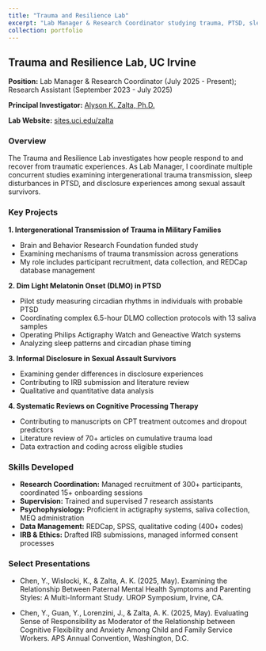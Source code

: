 ```yaml
---
title: "Trauma and Resilience Lab"
excerpt: "Lab Manager & Research Coordinator studying trauma, PTSD, sleep, and resilience in military families and sexual assault survivors<br/><img src='/images/500x300.png'>"
collection: portfolio
---
```


## Trauma and Resilience Lab, UC Irvine

**Position:** Lab Manager & Research Coordinator (July 2025 - Present); Research Assistant (September 2023 - July 2025)

**Principal Investigator:** [Alyson K. Zalta, Ph.D.](https://sites.uci.edu/zalta/)

**Lab Website:** [sites.uci.edu/zalta](https://sites.uci.edu/zalta/)

### Overview

The Trauma and Resilience Lab investigates how people respond to and recover from traumatic experiences. As Lab Manager, I coordinate multiple concurrent studies examining intergenerational trauma transmission, sleep disturbances in PTSD, and disclosure experiences among sexual assault survivors.

### Key Projects

**1. Intergenerational Transmission of Trauma in Military Families**
- Brain and Behavior Research Foundation funded study
- Examining mechanisms of trauma transmission across generations
- My role includes participant recruitment, data collection, and REDCap database management

**2. Dim Light Melatonin Onset (DLMO) in PTSD**
- Pilot study measuring circadian rhythms in individuals with probable PTSD
- Coordinating complex 6.5-hour DLMO collection protocols with 13 saliva samples
- Operating Philips Actigraphy Watch and Geneactive Watch systems
- Analyzing sleep patterns and circadian phase timing

**3. Informal Disclosure in Sexual Assault Survivors**
- Examining gender differences in disclosure experiences
- Contributing to IRB submission and literature review
- Qualitative and quantitative data analysis

**4. Systematic Reviews on Cognitive Processing Therapy**
- Contributing to manuscripts on CPT treatment outcomes and dropout predictors
- Literature review of 70+ articles on cumulative trauma load
- Data extraction and coding across eligible studies

### Skills Developed

- **Research Coordination:** Managed recruitment of 300+ participants, coordinated 15+ onboarding sessions
- **Supervision:** Trained and supervised 7 research assistants
- **Psychophysiology:** Proficient in actigraphy systems, saliva collection, MEQ administration
- **Data Management:** REDCap, SPSS, qualitative coding (400+ codes)
- **IRB & Ethics:** Drafted IRB submissions, managed informed consent processes

### Select Presentations

- Chen, Y., Wislocki, K., & Zalta, A. K. (2025, May). Examining the Relationship Between Paternal Mental Health Symptoms and Parenting Styles: A Multi-Informant Study. UROP Symposium, Irvine, CA.

- Chen, Y., Guan, Y., Lorenzini, J., & Zalta, A. K. (2025, May). Evaluating Sense of Responsibility as Moderator of the Relationship between Cognitive Flexibility and Anxiety Among Child and Family Service Workers. APS Annual Convention, Washington, D.C.

